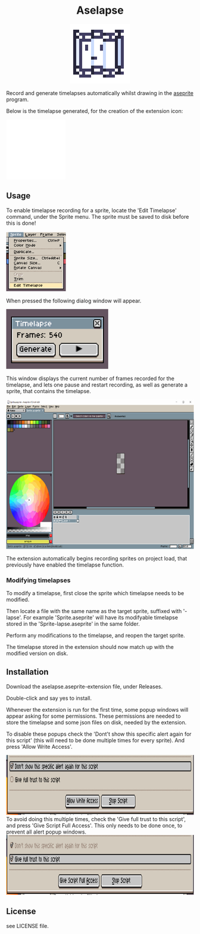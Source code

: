 <div align="center">
  <h1 align="center">Aselapse</h1>
  <img src=resources/AselapseIcon.png alt="Icon" width="160" height="160"/>

</div>

Record and generate timelapses automatically whilst drawing in the [aseprite](https://www.aseprite.org/) program.

Below is the timelapse generated, for the creation of the extension icon:

<img src=resources/AselapseIcon-lapse.gif alt="Icon" width="160" height="160"/>

## Usage

To enable timelapse recording for a sprite, locate the 'Edit Timelapse' command, under the Sprite menu. The sprite must be saved to disk before this is done!

<img src=resources/MenuLocation.png alt="Icon" width="160" height="160"/>

When pressed the following dialog window will appear.

<img src=resources/Dialog.png alt="Icon" height="160"/>

This window displays the current number of frames recorded for the timelapse, and lets one  pause and restart recording, as well as generate a sprite, that contains the timelapse.


<img src=resources/UsageExample.gif alt="Icon" height="400"/>

The extension automatically begins recording sprites on project load, that previously have enabled the timelapse function.
### Modifying timelapses

To modify a timelapse, first close the sprite which timelapse needs to be modified.

Then locate a file with the same name as the target sprite, suffixed with '-lapse'.
For example 'Sprite.aseprite' will have its modifyable timelapse stored in the 'Sprite-lapse.aseprite' in the same folder.

Perform any modifications to the timelapse, and reopen the target sprite.

The timelapse stored in the extension should now match up with the modified version on disk.


## Installation

Download the aselapse.aseprite-extension file, under Releases.

Double-click and say yes to install.

Whenever the extension is run for the first time, some popup windows will appear asking for some permissions. These permissions are needed to store the timelapse and some json files on disk, needed by the extension.

To disable these popups check the 'Dont't show this specific alert again for this script' (this will need to be done multiple times for every sprite). And press 'Allow Write Access'.

<img src=resources/DontShowAlert.png alt="Icon" height="160"/>
To avoid doing this multiple times, check the 'Give full trust to this script', and press 'Give Script Full Access'. This only needs to be done once, to prevent all alert popup windows.
<img src=resources/FullTrust.png alt="Icon" height="160"/>

## License
see LICENSE file.
